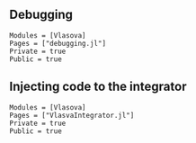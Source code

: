 ## Debugging
```@autodocs
Modules = [Vlasova]
Pages = ["debugging.jl"]
Private = true
Public = true
```

## Injecting code to the integrator
```@autodocs
Modules = [Vlasova]
Pages = ["VlasvaIntegrator.jl"]
Private = true
Public = true
```
